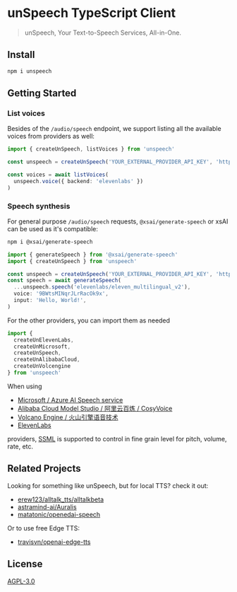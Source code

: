 # unSpeech TypeScript Client

> unSpeech, Your Text-to-Speech Services, All-in-One.

## Install

```bash
npm i unspeech
```

## Getting Started

### List voices

Besides of the `/audio/speech` endpoint, we support listing all the available voices from providers as well:

```ts
import { createUnSpeech, listVoices } from 'unspeech'

const unspeech = createUnSpeech('YOUR_EXTERNAL_PROVIDER_API_KEY', 'http://localhost:5933/v1/')

const voices = await listVoices(
  unspeech.voice({ backend: 'elevenlabs' })
)
```

### Speech synthesis

For general purpose `/audio/speech` requests, `@xsai/generate-speech` or xsAI can be used as it's compatible:

```bash
npm i @xsai/generate-speech
```

```ts
import { generateSpeech } from '@xsai/generate-speech'
import { createUnSpeech } from 'unspeech'

const unspeech = createUnSpeech('YOUR_EXTERNAL_PROVIDER_API_KEY', 'http://localhost:5933/v1/')
const speech = await generateSpeech(
  ...unspeech.speech('elevenlabs/eleven_multilingual_v2'),
  voice: '9BWtsMINqrJLrRacOk9x',
  input: 'Hello, World!',
)
```

For the other providers, you can import them as needed

```ts
import {
  createUnElevenLabs,
  createUnMicrosoft,
  createUnSpeech,
  createUnAlibabaCloud,
  createUnVolcengine
} from 'unspeech'
```

When using

- [Microsoft / Azure AI Speech service](https://learn.microsoft.com/en-us/azure/ai-services/speech-service/text-to-speech)
- [Alibaba Cloud Model Studio / 阿里云百炼 / CosyVoice](https://www.alibabacloud.com/en/product/modelstudio)
- [Volcano Engine / 火山引擎语音技术](https://www.volcengine.com/product/voice-tech)
- [ElevenLabs](https://elevenlabs.io/docs/api-reference/text-to-speech/convert)

providers, [SSML](https://learn.microsoft.com/en-us/azure/ai-services/speech-service/speech-synthesis-markup) is supported to control in fine grain level for pitch, volume, rate, etc.

## Related Projects

Looking for something like unSpeech, but for local TTS? check it out:

- [erew123/alltalk_tts/alltalkbeta](https://github.com/erew123/alltalk_tts/tree/alltalkbeta)
- [astramind-ai/Auralis](https://github.com/astramind-ai/Auralis)
- [matatonic/openedai-speech](https://github.com/matatonic/openedai-speech)

Or to use free Edge TTS:

- [travisvn/openai-edge-tts](https://github.com/travisvn/openai-edge-tts)

## License

[AGPL-3.0](./LICENSE)
